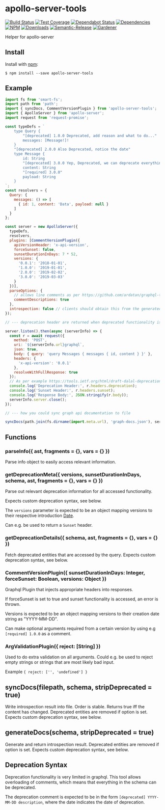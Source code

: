 # apollo-server-tools

[![Build Status](https://circleci.com/gh/blackflux/apollo-server-tools.png?style=shield)](https://circleci.com/gh/blackflux/apollo-server-tools)
[![Test Coverage](https://img.shields.io/coveralls/blackflux/apollo-server-tools/master.svg)](https://coveralls.io/github/blackflux/apollo-server-tools?branch=master)
[![Dependabot Status](https://api.dependabot.com/badges/status?host=github&repo=blackflux/apollo-server-tools)](https://dependabot.com)
[![Dependencies](https://david-dm.org/blackflux/apollo-server-tools/status.svg)](https://david-dm.org/blackflux/apollo-server-tools)
[![NPM](https://img.shields.io/npm/v/apollo-server-tools.svg)](https://www.npmjs.com/package/apollo-server-tools)
[![Downloads](https://img.shields.io/npm/dt/apollo-server-tools.svg)](https://www.npmjs.com/package/apollo-server-tools)
[![Semantic-Release](https://github.com/blackflux/js-gardener/blob/master/assets/icons/semver.svg)](https://github.com/semantic-release/semantic-release)
[![Gardener](https://github.com/blackflux/js-gardener/blob/master/assets/badge.svg)](https://github.com/blackflux/js-gardener)

Helper for apollo-server

## Install

Install with [npm](https://www.npmjs.com/):

    $ npm install --save apollo-server-tools

## Example

<!-- eslint-disable import/no-unresolved,import/no-extraneous-dependencies,no-console -->
```js
import fs from 'smart-fs';
import path from 'path';
import { syncDocs, CommentVersionPlugin } from 'apollo-server-tools';
import { ApolloServer } from 'apollo-server';
import request from 'request-promise';

const typeDefs = `
    type Query {
        "[deprecated] 1.0.0 Deprecated, add reason and what to do..."
        messages: [Message!]!
    }
    "[deprecated] 2.0.0 Also Deprecated, notice the date"
    type Message {
        id: String
        "[deprecated] 3.0.0 Yep, Deprecated, we can deprecate everything now"
        content: String
        "[required] 3.0.0"
        payload: String
    }
`;
const resolvers = {
  Query: {
    messages: () => [
      { id: 1, content: 'Data', payload: null }
    ]
  }
};

const server = new ApolloServer({
  typeDefs,
  resolvers,
  plugins: [CommentVersionPlugin({
    apiVersionHeader: 'x-api-version',
    forceSunset: false,
    sunsetDurationInDays: 7 * 52,
    versions: {
      '0.0.1': '2018-01-01',
      '1.0.0': '2019-01-01',
      '2.0.0': '2019-02-02',
      '3.0.0': '2019-03-03'
    }
  })],
  parseOptions: {
    // allows line comments as per https://github.com/ardatan/graphql-tools/issues/3645#issuecomment-934653324
    commentDescriptions: true
  },
  introspection: false // clients should obtain this from the generated file (see below)
});

// --- deprecation header are returned when deprecated functionality is accessed

server.listen().then(async (serverInfo) => {
  const r = await request({
    method: 'POST',
    uri: `${serverInfo.url}graphql`,
    json: true,
    body: { query: 'query Messages { messages { id, content } }' },
    headers: {
      'x-api-version': '0.0.1'
    },
    resolveWithFullResponse: true
  });
  // As per example https://tools.ietf.org/html/draft-dalal-deprecation-header-00#section-5
  console.log('Deprecation Header:', r.headers.deprecation);
  console.log('Sunset Header:', r.headers.sunset);
  console.log('Response Body:', JSON.stringify(r.body));
  serverInfo.server.close();
});

// --- how you could sync graph api documentation to file

syncDocs(path.join(fs.dirname(import.meta.url), 'graph-docs.json'), server.schema);
```

## Functions

### parseInfo({ ast, fragments = {}, vars = {} })

Parse info object to easily access relevant information.

### getDeprecationMeta({ versions, sunsetDurationInDays, schema, ast, fragments = {}, vars = {} })

Parse out relevant deprecation information for all accessed functionality.

Expects custom deprecation syntax, see below.

The `versions` parameter is expected to be an object mapping versions to their respective introduction [Date](https://developer.mozilla.org/en-US/docs/Web/JavaScript/Reference/Global_Objects/Date).

Can e.g. be used to return a `Sunset` header.

### getDeprecationDetails({ schema, ast, fragments = {}, vars = {} })

Fetch deprecated entities that are accessed by the query. Expects custom deprecation syntax, see below.

### CommentVersionPlugin({ sunsetDurationInDays: Integer, forceSunset: Boolean, versions: Object })

Graphql Plugin that injects appropriate headers into responses.

If forceSunset is set to true and sunset functionality is accessed, an error is thrown.

Versions is expected to be an object mapping versions to their creation date string as "YYYY-MM-DD".

Can make optional arguments required from a certain version by using e.g `[required] 1.0.0` as a comment.

### ArgValidationPlugin({ reject: [String] })

Used to do extra validation on all arguments. Could e.g. be used to reject empty strings or strings that are most likely bad input.

Example `{ reject: ['', 'undefined'] }`

## syncDocs(filepath, schema, stripDeprecated = true)

Write introspection result into file. Order is stable. Returns true iff the content has changed. Deprecated entities are removed if option is set. Expects custom deprecation syntax, see below.

## generateDocs(schema, stripDeprecated = true)

Generate and return introspection result. Deprecated entities are removed if option is set. Expects custom deprecation syntax, see below.

## Deprecation Syntax

Deprecation functionality is very limited in graphql. This tool allows overloading of comments, which means that everything in the schema can be deprecated.

The deprecation comment is expected to be in the form `[deprecated] YYYY-MM-DD description`, where the date indicates the date of deprecation.

